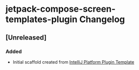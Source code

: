 <!-- Keep a Changelog guide -> https://keepachangelog.com -->

# jetpack-compose-screen-templates-plugin Changelog

## [Unreleased]
### Added
- Initial scaffold created from [IntelliJ Platform Plugin Template](https://github.com/JetBrains/intellij-platform-plugin-template)
